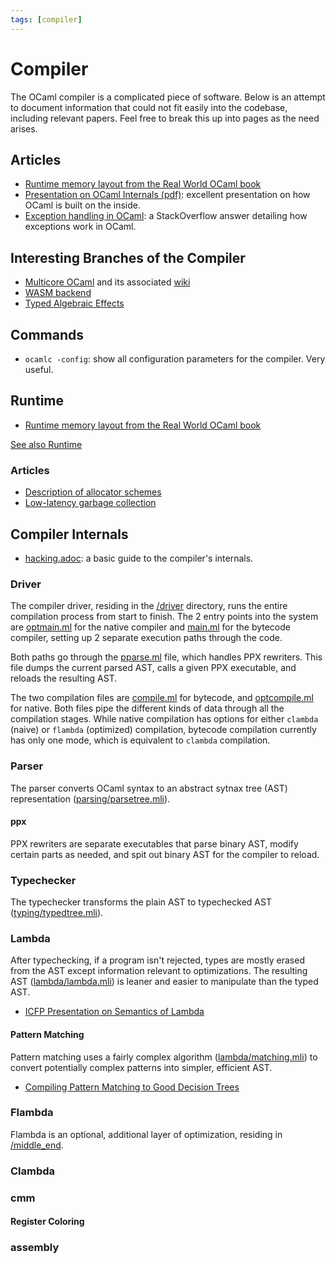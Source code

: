 ```yaml
---
tags: [compiler]
---
```


# Compiler

The OCaml compiler is a complicated piece of software. Below is an attempt to document information that could not fit easily into the codebase, including relevant papers. Feel free to break this up into pages as the need arises.

## Articles

* [Runtime memory layout from the Real World OCaml book](https://dev.realworldocaml.org/runtime-memory-layout.html)
* [Presentation on OCaml Internals (pdf)](/assets/pdf/ocaml_internals.pdf):
excellent presentation on how OCaml is built on the inside.
* [Exception handling in OCaml](https://stackoverflow.com/questions/8564025/ocaml-internals-exceptions):
a StackOverflow answer detailing how exceptions work in OCaml.

## Interesting Branches of the Compiler

* [Multicore OCaml](https://github.com/ocamllabs/ocaml-multicore) and its associated
[wiki](https://github.com/ocamllabs/ocaml-multicore/wiki)
* [WASM backend](https://github.com/SanderSpies/ocaml/tree/wasm-backend)
* [Typed Algebraic Effects](https://github.com/lpw25/ocaml-typed-effects)

## Commands

* `ocamlc -config`:
show all configuration parameters for the compiler. Very useful.

## Runtime

* [Runtime memory layout from the Real World OCaml book](https://dev.realworldocaml.org/runtime-memory-layout.html)

[See also Runtime](runtime.md)

### Articles

* [Description of allocator schemes](http://gallium.inria.fr/~scherer/doc/chameau-sur-le-plateau/2019-10-08-damien-doligez-major-allocator.org)
* [Low-latency garbage collection](https://blog.janestreet.com/building-a-lower-latency-gc/)


## Compiler Internals

* [hacking.adoc](https://github.com/ocaml/ocaml/blob/trunk/HACKING.adoc): a basic guide to the compiler's internals.

### Driver

The compiler driver, residing in the [/driver](https://github.com/ocaml/ocaml/tree/trunk/driver) directory,
runs the entire compilation process from start to finish.
The 2 entry points into the system are [optmain.ml](https://github.com/ocaml/ocaml/blob/trunk/driver/optmain.ml)
for the native compiler and [main.ml](https://github.com/ocaml/ocaml/blob/trunk/driver/main.ml)
for the bytecode compiler,
setting up 2 separate execution paths through the code.

Both paths go through the [pparse.ml](https://github.com/ocaml/ocaml/blob/trunk/driver/pparse.ml) file,
which handles PPX rewriters.
This file dumps the current parsed AST, calls a given PPX executable,
and reloads the resulting AST.

The two compilation files are [compile.ml](https://github.com/ocaml/ocaml/blob/trunk/driver/compile.ml)
for bytecode, and [optcompile.ml](https://github.com/ocaml/ocaml/blob/trunk/driver/optcompile.ml) for native.
Both files pipe the different kinds of data through all the compilation stages.
While native compilation has options for
either `clambda` (naive) or `flambda` (optimized) compilation, bytecode compilation currently has only
one mode, which is equivalent to `clambda` compilation.

### Parser

The parser converts OCaml syntax to an abstract sytnax tree (AST) representation
([parsing/parsetree.mli](https://github.com/ocaml/ocaml/blob/trunk/parsing/parsetree.mli)).

#### ppx

PPX rewriters are separate executables that parse binary AST,
modify certain parts as needed,
and spit out binary AST for the compiler to reload.

### Typechecker

The typechecker transforms the plain AST to typechecked AST
([typing/typedtree.mli](https://github.com/ocaml/ocaml/blob/trunk/typing/typedtree.mli)).

### Lambda

After typechecking, if a program isn't rejected,
types are mostly erased from the AST except information relevant to optimizations.
The resulting AST 
([lambda/lambda.mli](https://github.com/ocaml/ocaml/blob/trunk/lambda/lambda.mli))
is leaner and easier to manipulate than the typed AST.

* [ICFP Presentation on Semantics of Lambda](https://www.youtube.com/watch?v=R3Uk9gt90Tk)

#### Pattern Matching

Pattern matching uses a fairly complex algorithm
([lambda/matching.mli](https://github.com/ocaml/ocaml/blob/trunk/lambda/matching.ml))
to convert potentially complex patterns into simpler, efficient AST.

* [Compiling Pattern Matching to Good Decision Trees](http://moscova.inria.fr/~maranget/papers/ml05e-maranget.pdf)

### Flambda

Flambda is an optional, additional layer of optimization,
residing in [/middle_end](https://github.com/ocaml/ocaml/tree/trunk/middle_end).

### Clambda
### cmm
#### Register Coloring
### assembly


